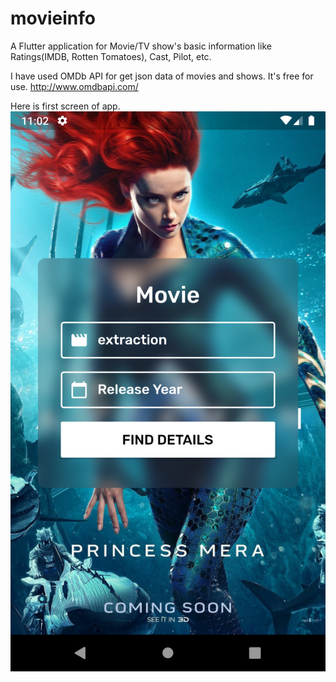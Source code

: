 # movieinfo

A Flutter application for Movie/TV show's basic information like Ratings(IMDB, Rotten Tomatoes), Cast, Pilot, etc.

I have used OMDb API for get json data of movies and shows.
It's free for use.
http://www.omdbapi.com/


Here is first screen of app.
![movie_name](https://github.com/vivekvaghasiya022/MovieInfo/blob/master/landing_page.png)
